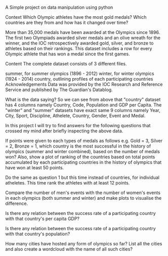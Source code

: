 A Simple project on data manipulation using python


Context
Which Olympic athletes have the most gold medals? Which countries are they from and how has it changed over time?

More than 35,000 medals have been awarded at the Olympics since 1896. The first two Olympiads awarded silver medals and an olive wreath for the winner, and the IOC retrospectively awarded gold, silver, and bronze to athletes based on their rankings. This dataset includes a row for every Olympic athlete that has won a medal since the first games.

Content
The complete dataset consists of 3 different files.

summer, for summer olympics (1896 - 2012)
winter, for winter olympics (1924 - 2014)
country, outlining profiles of each participating countries
Acknowledgements
Data was provided by the IOC Research and Reference Service and published by The Guardian's Datablog.

What is the data saying?
So we can see from above that "country" dataset has 4 columns namely Country, Code, Population and GDP per Capita. The "winter" and "summer" datasets have exact same 9 columns namely Year, City, Sport, Discipline, Athelete, Country, Gender, Event and Medal.

In this project I will try to find answers for the following questions that crossed my mind after briefly inspecting the above data.

If points were given to each types of medals as follows e.g. Gold = 3, Silver = 2, Bronze = 1, which country is the most successful in the history of olympics (summer and winter combined), based on the number of medals won? Also, show a plot of ranking of the countries based on total points accumulated by each participating countries in the history of olympics that have won at least 50 points.

Do the same as question 1 but this time instead of countries, for individual atheletes. This time rank the athletes with at least 12 points.

Compare the number of men's events with the number of women's events in each olympics (both summer and winter) and make plots to visualise the difference.

Is there any relation between the success rate of a participating country with that country's per capita GDP?

Is there any relation between the success rate of a participating country with that country's population?

How many cities have hosted any form of olympics so far? List all the cities and also create a wordcloud with the name of all such cities?
